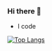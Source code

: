 ### Hi there 👋

- I code

[![Top Langs](https://github-readme-stats.vercel.app/api/top-langs/?username=chilipolygon&layout=compact&theme=radical)](https://github.com/anuraghazra/github-readme-stats)

